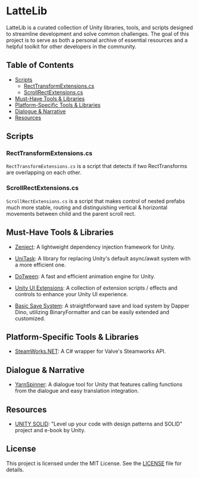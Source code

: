 # LatteLib

LatteLib is a curated collection of Unity libraries, tools, and scripts designed to streamline development and solve common challenges. The goal of this project is to serve as both a personal archive of essential resources and a helpful toolkit for other developers in the community.

## Table of Contents

* [Scripts](#scripts)
   * [RectTransformExtensions.cs](#recttransformextensionscs)
   * [ScrollRectExtensions.cs](#scrollrectextensionscs)
* [Must-Have Tools & Libraries](#must-have-tools--libraries)
* [Platform-Specific Tools & Libraries](#platform-specific-tools--libraries)
* [Dialogue & Narrative](#dialogue--narrative)
* [Resources](#resources)

## Scripts

### RectTransformExtensions.cs

`RectTransformExtensions.cs` is a script that detects if two RectTransforms are overlapping on each other.

### ScrollRectExtensions.cs

`ScrollRectExtensions.cs` is a script that makes control of nested prefabs much more stable, routing and distinguishing vertical & horizontal movements between child and the parent scroll rect.

## Must-Have Tools & Libraries

* [Zenject](https://github.com/modesttree/Zenject): A lightweight dependency injection framework for Unity.

* [UniTask](https://github.com/Cysharp/UniTask): A library for replacing Unity's default async/await system with a more efficient one.

* [DoTween](https://github.com/Demigiant/dotween): A fast and efficient animation engine for Unity.

* [Unity UI Extensions](https://github.com/Unity-UI-Extensions/com.unity.uiextensions): A collection of extension scripts / effects and controls to enhance your Unity UI experience.
  
* [Basic Save System](https://github.com/DapperDino/Dapper-Tools/tree/master/Runtime/SavingLoading): A straightforward save and load system by Dapper Dino, utilizing BinaryFormatter and can be easily extended and customized.

## Platform-Specific Tools & Libraries

* [SteamWorks.NET](https://github.com/rlabrecque/Steamworks.NET): A C# wrapper for Valve's Steamworks API.

## Dialogue & Narrative

* [YarnSpinner](https://github.com/YarnSpinnerTool/YarnSpinner): A dialogue tool for Unity that features calling functions from the dialogue and easy translation integration.

## Resources

* [UNITY SOLID](https://unity.com/resources/design-patterns-solid-ebook): "Level up your code with design patterns and SOLID" project and e-book by Unity. 

## License

This project is licensed under the MIT License. See the [LICENSE](LICENSE) file for details.

